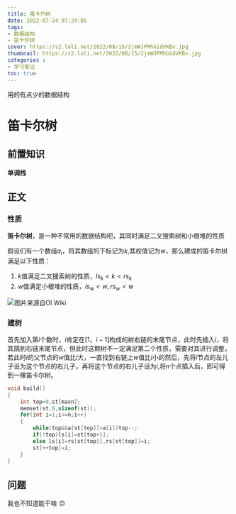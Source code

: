 ```yaml
---
title: 笛卡尔树
date: 2022-07-24 07:24:05
tags:
- 数据结构
- 笛卡尔树
cover: https://s2.loli.net/2022/08/15/2jmWJPMhGidVKBv.jpg
thumbnail: https://s2.loli.net/2022/08/15/2jmWJPMhGidVKBv.jpg
categories :
- 学习笔记
toc: true
---
```




用的有点少的数据结构


<!-- more -->


# 笛卡尔树

## 前置知识

**单调栈**

## 正文

### 性质

**笛卡尔树**，是一种不常用的数据结构吧，其同时满足二叉搜索树和小根堆的性质

假设们有一个数组$a_i$，将其数组的下标记为$k$,其权值记为$w$，那么建成的笛卡尔树满足以下性质：

1. $k$值满足二叉搜索树的性质，$ls_k<k<rs_k$
2. $w$值满足小根堆的性质，$ls_w<w,rs_w<w$

![图片来源自OI Wiki](https://oi-wiki.org/ds/images/cartesian-tree1.png)

### 建树

首先加入第$i$个数时，$i$肯定在$[1，i-1]$构成的树右链的末尾节点，此时先插入$i$，将其插到右链末尾节点，但此时这颗树不一定满足第二个性质，需要对其进行调整，若此时$i$的父节点的$w$值比$i$大，一直找到右链上$w$值比$i$小的然后，先将$i$节点的左儿子设为这个节点的右儿子，再将这个节点的右儿子设为$i$,将$n$个点插入后，即可得到一棵笛卡尔树。

~~~c++
void build()
{
    int top=0,st[maxn];
    memset(st,0,sizeof(st));
    for(int i=1;i<=n;i++)
    {
        while(top&&a[st[top]]>a[i])top--;
        if(!top)ls[i]=st[top+1];
        else ls[i]=rs[st[top]],rs[st[top]]=i;
        st[++top]=i;
    }
}
~~~

## 问题

我也不知道能干啥 :upside_down_face:
